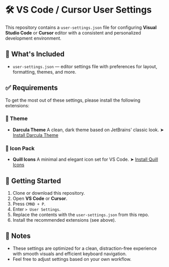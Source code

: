 # 🛠 VS Code / Cursor User Settings

This repository contains a `user-settings.json` file for configuring **Visual Studio Code** or **Cursor** editor with a consistent and personalized development environment.

## 📂 What's Included

* `user-settings.json` — editor settings file with preferences for layout, formatting, themes, and more.

## ✅ Requirements

To get the most out of these settings, please install the following extensions:

### 🎨 Theme

* **Darcula Theme**
  A clean, dark theme based on JetBrains' classic look.
  ➤ [Install Darcula Theme](https://marketplace.visualstudio.com/items?itemName=rokoroku.vscode-theme-darcula)

### 🧩 Icon Pack

* **Quill Icons**
  A minimal and elegant icon set for VS Code.
  ➤ [Install Quill Icons](https://marketplace.visualstudio.com/items?itemName=cdonohue.quill-icons)

## 🚀 Getting Started

1. Clone or download this repository.
2. Open **VS Code** or **Cursor**.
3. Press ` CMND + P `.
4. Enter ` > User Settings `.
5. Replace the contents with the `user-settings.json` from this repo.
6. Install the recommended extensions (see above).

## 📝 Notes

* These settings are optimized for a clean, distraction-free experience with smooth visuals and efficient keyboard navigation.
* Feel free to adjust settings based on your own workflow.
